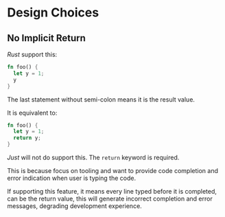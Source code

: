 # Design Choices

## No Implicit Return

*Rust* support this:

```rs
fn foo() {
  let y = 1;
  y
}
```

The last statement without semi-colon means it is the result value.

It is equivalent to:

```rs
fn foo() {
  let y = 1;
  return y;
}
```

*Just* will not do support this.
The `return` keyword is required.

This is because focus on tooling and want to provide code completion and error indication when user is typing the code.

If supporting this feature, it means every line typed before it is completed, can be the return value,
this will generate incorrect completion and error messages,
degrading development experience.
